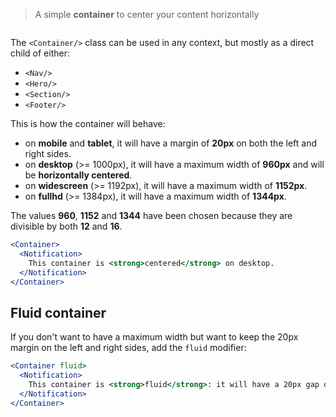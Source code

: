 > A simple **container** to center your content horizontally

```props
```

The `<Container/>` class can be used in any context, but mostly as a direct child of either:
  * `<Nav/>`
  * `<Hero/>`
  * `<Section/>`
  * `<Footer/>`

This is how the container will behave:

  * on **mobile** and **tablet**, it will have a margin of **20px** on both the left and right sides.
  * on **desktop** (>= 1000px), it will have a maximum width of **960px** and will be **horizontally centered**.
  * on **widescreen** (>= 1192px), it will have a maximum width of **1152px**.
  * on **fullhd** (>= 1384px), it will have a maximum width of **1344px**.

The values **960**, **1152** and **1344** have been chosen because they are divisible by both **12** and **16**.

```jsx
<Container>
  <Notification>
    This container is <strong>centered</strong> on desktop.
  </Notification>
</Container>
```

## Fluid container
If you don't want to have a maximum width but want to keep the 20px margin on the left and right sides, add the `fluid` modifier:

```jsx
<Container fluid>
  <Notification>
    This container is <strong>fluid</strong>: it will have a 20px gap on either side.
  </Notification>
</Container>
```
